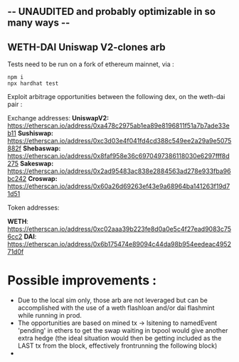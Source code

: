 -- UNAUDITED and probably optimizable in so many ways --
----------------------------------------------------------------------

## WETH-DAI Uniswap V2-clones arb

Tests need to be run on a fork of ethereum mainnet, via :

    npm i
    npx hardhat test
    

Exploit arbitrage opportunities between the following dex, on the weth-dai pair :

Exchange addresses:
**UniswapV2:** https://etherscan.io/address/0xa478c2975ab1ea89e8196811f51a7b7ade33eb11
**Sushiswap:** https://etherscan.io/address/0xc3d03e4f041fd4cd388c549ee2a29a9e5075882f
**Shebaswap:** https://etherscan.io/address/0x8faf958e36c6970497386118030e6297fff8d275
**Sakeswap:** https://etherscan.io/address/0x2ad95483ac838e2884563ad278e933fba96bc242
**Croswap:** https://etherscan.io/address/0x60a26d69263ef43e9a68964ba141263f19d71d51

Token addresses:

**WETH**: https://etherscan.io/address/0xc02aaa39b223fe8d0a0e5c4f27ead9083c756cc2
**DAI**: https://etherscan.io/address/0x6b175474e89094c44da98b954eedeac495271d0f



# Possible improvements :
- Due to the local sim only, those arb are not leveraged but can be accomplished with
the use of a weth flashloan and/or dai flashmint while running in prod.
- The opportunities are based on mined tx -> lsitening to namedEvent 'pending' in ethers to
get the swap waiting in txpool would give another extra hedge (the ideal situation would then
be getting included as the LAST tx from the block, effectively frontrunning the following block)
- 